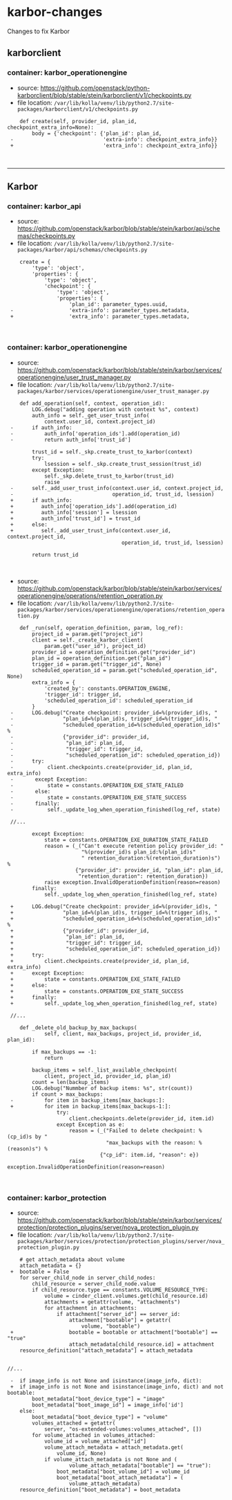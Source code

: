 # karbor-changes
Changes to fix Karbor

## karborclient

### container: karbor_operationengine
- source: https://github.com/openstack/python-karborclient/blob/stable/stein/karborclient/v1/checkpoints.py
- file location: `/var/lib/kolla/venv/lib/python2.7/site-packages/karborclient/v1/checkpoints.py`
```
    def create(self, provider_id, plan_id, checkpoint_extra_info=None):
        body = {'checkpoint': {'plan_id': plan_id,
 -                             'extra-info': checkpoint_extra_info}}
 +                             'extra_info': checkpoint_extra_info}}
```
&nbsp;
____________________________________________________________________________________________________

## Karbor 

### container: karbor_api

- source: https://github.com/openstack/karbor/blob/stable/stein/karbor/api/schemas/checkpoints.py
- file location: `/var/lib/kolla/venv/lib/python2.7/site-packages/karbor/api/schemas/checkpoints.py`
```
    create = {
        'type': 'object',
        'properties': {
            'type': 'object',
            'checkpoint': {
                'type': 'object',
                'properties': {
                    'plan_id': parameter_types.uuid,
 -                  'extra-info': parameter_types.metadata,
 +                  'extra_info': parameter_types.metadata,
```
&nbsp;

### container: karbor_operationengine

- source: https://github.com/openstack/karbor/blob/stable/stein/karbor/services/operationengine/user_trust_manager.py
- file location: `/var/lib/kolla/venv/lib/python2.7/site-packages/karbor/services/operationengine/user_trust_manager.py`
```
    def add_operation(self, context, operation_id):
        LOG.debug("adding operation with context %s", context)
        auth_info = self._get_user_trust_info(
            context.user_id, context.project_id)
 -      if auth_info:
 -          auth_info['operation_ids'].add(operation_id)
 -          return auth_info['trust_id']

        trust_id = self._skp.create_trust_to_karbor(context)
        try:
            lsession = self._skp.create_trust_session(trust_id)
        except Exception:
            self._skp.delete_trust_to_karbor(trust_id)
            raise
 -      self._add_user_trust_info(context.user_id, context.project_id,
 -                                operation_id, trust_id, lsession)
 +      if auth_info:
 +         auth_info['operation_ids'].add(operation_id)
 +         auth_info['session'] = lsession
 +         auth_info['trust_id'] = trust_id
 +      else:
 +         self._add_user_trust_info(context.user_id, context.project_id,
                                     operation_id, trust_id, lsession)

        return trust_id
```
&nbsp;

- source: https://github.com/openstack/karbor/blob/stable/stein/karbor/services/operationengine/operations/retention_operation.py
- file location: `/var/lib/kolla/venv/lib/python2.7/site-packages/karbor/services/operationengine/operations/retention_operation.py`
```
    def _run(self, operation_definition, param, log_ref):
        project_id = param.get("project_id")
        client = self._create_karbor_client(
            param.get("user_id"), project_id)
        provider_id = operation_definition.get("provider_id")
        plan_id = operation_definition.get("plan_id")
        trigger_id = param.get("trigger_id", None)
        scheduled_operation_id = param.get("scheduled_operation_id", None)
        extra_info = {
            'created_by': constants.OPERATION_ENGINE,
            'trigger_id': trigger_id,
            'scheduled_operation_id': scheduled_operation_id
        }
 -      LOG.debug("Create checkpoint: provider_id=%(provider_id)s, "
 -                "plan_id=%(plan_id)s, trigger_id=%(trigger_id)s, "
 -                "scheduled_operation_id=%(scheduled_operation_id)s" %
 -                {"provider_id": provider_id,
 -                 "plan_id": plan_id,
 -                 "trigger_id": trigger_id,
 -                 "scheduled_operation_id": scheduled_operation_id})
 -      try:
 -           client.checkpoints.create(provider_id, plan_id, extra_info)
 -       except Exception:
 -           state = constants.OPERATION_EXE_STATE_FAILED
 -       else:
 -           state = constants.OPERATION_EXE_STATE_SUCCESS
 -       finally:
 -           self._update_log_when_operation_finished(log_ref, state)

 //...

        except Exception:
            state = constants.OPERATION_EXE_DURATION_STATE_FAILED
            reason = (_("Can't execute retention policy provider_id: "
                        "%(provider_id)s plan_id:%(plan_id)s"
                        " retention_duration:%(retention_duration)s") %
                      {"provider_id": provider_id, "plan_id": plan_id,
                       "retention_duration": retention_duration})
            raise exception.InvalidOperationDefinition(reason=reason)
        finally:
            self._update_log_when_operation_finished(log_ref, state)

 +      LOG.debug("Create checkpoint: provider_id=%(provider_id)s, "
 +                "plan_id=%(plan_id)s, trigger_id=%(trigger_id)s, "
 +                "scheduled_operation_id=%(scheduled_operation_id)s" %
 +                {"provider_id": provider_id,
 +                 "plan_id": plan_id,
 +                 "trigger_id": trigger_id,
 +                 "scheduled_operation_id": scheduled_operation_id})
 +      try:
 +          client.checkpoints.create(provider_id, plan_id, extra_info)
 +      except Exception:
 +          state = constants.OPERATION_EXE_STATE_FAILED
 +      else:
 +          state = constants.OPERATION_EXE_STATE_SUCCESS
 +      finally:
 +          self._update_log_when_operation_finished(log_ref, state)

 //...

    def _delete_old_backup_by_max_backups(
            self, client, max_backups, project_id, provider_id, plan_id):

        if max_backups == -1:
            return

        backup_items = self._list_available_checkpoint(
            client, project_id, provider_id, plan_id)
        count = len(backup_items)
        LOG.debug("Nummber of backup items: %s", str(count))
        if count > max_backups:
 -          for item in backup_items[max_backups:]:
 +          for item in backup_items[max_backups-1:]:
                try:
                    client.checkpoints.delete(provider_id, item.id)
                except Exception as e:
                    reason = (_("Failed to delete checkpoint: %(cp_id)s by "
                                "max_backups with the reason: %(reason)s") %
                              {"cp_id": item.id, "reason": e})
                    raise exception.InvalidOperationDefinition(reason=reason)
```
&nbsp;

### container: karbor_protection

- source: https://github.com/openstack/karbor/blob/stable/stein/karbor/services/protection/protection_plugins/server/nova_protection_plugin.py
- file location: `/var/lib/kolla/venv/lib/python2.7/site-packages/karbor/services/protection/protection_plugins/server/nova_protection_plugin.py`
```
    # get attach_metadata about volume
    attach_metadata = {}
 +  bootable = False
    for server_child_node in server_child_nodes:
        child_resource = server_child_node.value
        if child_resource.type == constants.VOLUME_RESOURCE_TYPE:
            volume = cinder_client.volumes.get(child_resource.id)
            attachments = getattr(volume, "attachments")
            for attachment in attachments:
                if attachment["server_id"] == server_id:
                    attachment["bootable"] = getattr(
                        volume, "bootable")
 +                  bootable = bootable or attachment["bootable"] == "true"
                    attach_metadata[child_resource.id] = attachment
    resource_definition["attach_metadata"] = attach_metadata


//...

 -  if image_info is not None and isinstance(image_info, dict):
 +  if image_info is not None and isinstance(image_info, dict) and not bootable:
        boot_metadata["boot_device_type"] = "image"
        boot_metadata["boot_image_id"] = image_info['id']
    else:
        boot_metadata["boot_device_type"] = "volume"
        volumes_attached = getattr(
            server, "os-extended-volumes:volumes_attached", [])
        for volume_attached in volumes_attached:
            volume_id = volume_attached["id"]
            volume_attach_metadata = attach_metadata.get(
                volume_id, None)
            if volume_attach_metadata is not None and (
                    volume_attach_metadata["bootable"] == "true"):
                boot_metadata["boot_volume_id"] = volume_id
                boot_metadata["boot_attach_metadata"] = (
                    volume_attach_metadata)
    resource_definition["boot_metadata"] = boot_metadata

```